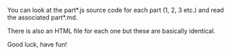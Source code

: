 You can look at the part*.js source code for each part (1, 2, 3 etc.) and read the associated part*.md.

There is also an HTML file for each one but these are basically identical.

Good luck, have fun!

